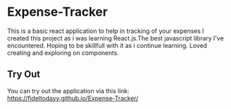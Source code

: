 # Expense-Tracker
This is a basic react application to help in tracking of your expenses
I created this project as i was learning React.js.The best javascript library I've encountered.
Hoping to be skillfull with it as i continue learning.
Loved creating and exploring on components.

## Try Out
You can try out the application via this link: https://fideltodayy.github.io/Expense-Tracker/
